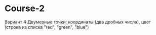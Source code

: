 # Course-2
Вариант 4
Двумерные точки: координаты (два дробных числа), цвет (строка из списка "red", "green", "blue")
